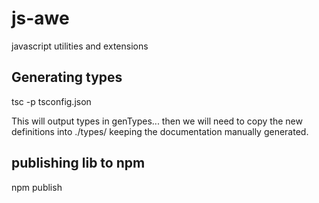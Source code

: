 # js-awe

javascript utilities and extensions

## Generating types

tsc -p tsconfig.json

This will output types in genTypes... then we will need to copy the new definitions into ./types/ keeping the documentation manually generated.

## publishing lib to npm

npm publish

